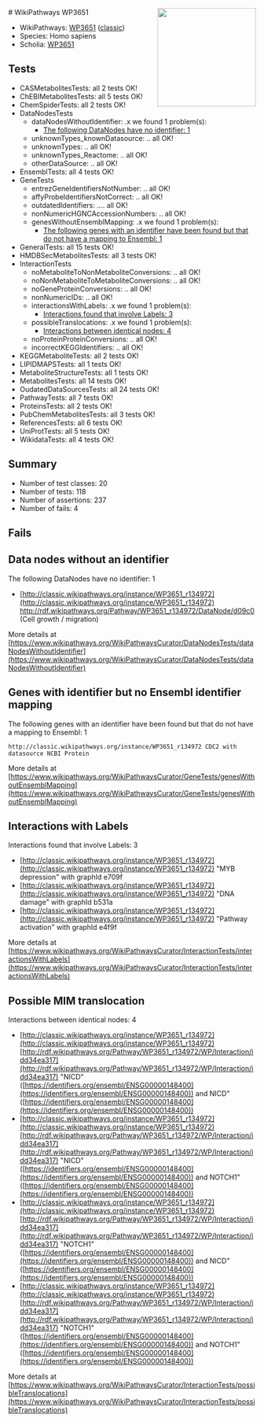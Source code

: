 <img style="float: right; width: 200px" src="https://upload.wikimedia.org/wikipedia/commons/thumb/8/83/Wplogo_with_text_500.png/640px-Wplogo_with_text_500.png" />
# WikiPathways WP3651

* WikiPathways: [WP3651](https://wikipathways.org/pathways/WP3651) ([classic](https://classic.wikipathways.org/instance/WP3651))
* Species: Homo sapiens
* Scholia: [WP3651](https://scholia.toolforge.org/wikipathways/WP3651)
## Tests
* CASMetabolitesTests: all 2 tests OK!
* ChEBIMetabolitesTests: all 5 tests OK!
* ChemSpiderTests: all 2 tests OK!
* DataNodesTests
    * dataNodesWithoutIdentifier: .x we found 1 problem(s):
        * [The following DataNodes have no identifier: 1](#d2d32fa0)
    * unknownTypes_knownDatasource: .. all OK!
    * unknownTypes: .. all OK!
    * unknownTypes_Reactome: .. all OK!
    * otherDataSource: .. all OK!
* EnsemblTests: all 4 tests OK!
* GeneTests
    * entrezGeneIdentifiersNotNumber: .. all OK!
    * affyProbeIdentifiersNotCorrect: .. all OK!
    * outdatedIdentifiers: .... all OK!
    * nonNumericHGNCAccessionNumbers: .. all OK!
    * genesWithoutEnsemblMapping: .x we found 1 problem(s):
        * [The following genes with an identifier have been found but that do not have a mapping to Ensembl: 1](#40286d83)
* GeneralTests: all 15 tests OK!
* HMDBSecMetabolitesTests: all 3 tests OK!
* InteractionTests
    * noMetaboliteToNonMetaboliteConversions: .. all OK!
    * noNonMetaboliteToMetaboliteConversions: .. all OK!
    * noGeneProteinConversions: .. all OK!
    * nonNumericIDs: .. all OK!
    * interactionsWithLabels: .x we found 1 problem(s):
        * [Interactions found that involve Labels: 3](#630d267a)
    * possibleTranslocations: .x we found 1 problem(s):
        * [Interactions between identical nodes: 4](#1c118209)
    * noProteinProteinConversions: .. all OK!
    * incorrectKEGGIdentifiers: .. all OK!
* KEGGMetaboliteTests: all 2 tests OK!
* LIPIDMAPSTests: all 1 tests OK!
* MetaboliteStructureTests: all 1 tests OK!
* MetabolitesTests: all 14 tests OK!
* OudatedDataSourcesTests: all 24 tests OK!
* PathwayTests: all 7 tests OK!
* ProteinsTests: all 2 tests OK!
* PubChemMetabolitesTests: all 3 tests OK!
* ReferencesTests: all 6 tests OK!
* UniProtTests: all 5 tests OK!
* WikidataTests: all 4 tests OK!


## Summary

* Number of test classes: 20
* Number of tests: 118
* Number of assertions: 237
* Number of fails: 4

## Fails

<a name="d2d32fa0" />

## Data nodes without an identifier

The following DataNodes have no identifier: 1

* [http://classic.wikipathways.org/instance/WP3651_r134972](http://classic.wikipathways.org/instance/WP3651_r134972) http://rdf.wikipathways.org/Pathway/WP3651_r134972/DataNode/d09c0 (Cell growth / migration)


More details at [https://www.wikipathways.org/WikiPathwaysCurator/DataNodesTests/dataNodesWithoutIdentifier](https://www.wikipathways.org/WikiPathwaysCurator/DataNodesTests/dataNodesWithoutIdentifier)

<a name="40286d83" />

## Genes with identifier but no Ensembl identifier mapping

The following genes with an identifier have been found but that do not have a mapping to Ensembl: 1
```
http://classic.wikipathways.org/instance/WP3651_r134972 CDC2 with datasource NCBI Protein
```

More details at [https://www.wikipathways.org/WikiPathwaysCurator/GeneTests/genesWithoutEnsemblMapping](https://www.wikipathways.org/WikiPathwaysCurator/GeneTests/genesWithoutEnsemblMapping)

<a name="630d267a" />

## Interactions with Labels

Interactions found that involve Labels: 3

* [http://classic.wikipathways.org/instance/WP3651_r134972](http://classic.wikipathways.org/instance/WP3651_r134972) "MYB depression" with graphId e709f
* [http://classic.wikipathways.org/instance/WP3651_r134972](http://classic.wikipathways.org/instance/WP3651_r134972) "DNA damage" with graphId b531a
* [http://classic.wikipathways.org/instance/WP3651_r134972](http://classic.wikipathways.org/instance/WP3651_r134972) "Pathway activation" with graphId e4f9f


More details at [https://www.wikipathways.org/WikiPathwaysCurator/InteractionTests/interactionsWithLabels](https://www.wikipathways.org/WikiPathwaysCurator/InteractionTests/interactionsWithLabels)

<a name="1c118209" />

## Possible MIM translocation

Interactions between identical nodes: 4

* [http://classic.wikipathways.org/instance/WP3651_r134972](http://classic.wikipathways.org/instance/WP3651_r134972) [http://rdf.wikipathways.org/Pathway/WP3651_r134972/WP/Interaction/idd34ea317](http://rdf.wikipathways.org/Pathway/WP3651_r134972/WP/Interaction/idd34ea317) "NICD" ([https://identifiers.org/ensembl/ENSG00000148400](https://identifiers.org/ensembl/ENSG00000148400)) and 
NICD" ([https://identifiers.org/ensembl/ENSG00000148400](https://identifiers.org/ensembl/ENSG00000148400))
* [http://classic.wikipathways.org/instance/WP3651_r134972](http://classic.wikipathways.org/instance/WP3651_r134972) [http://rdf.wikipathways.org/Pathway/WP3651_r134972/WP/Interaction/idd34ea317](http://rdf.wikipathways.org/Pathway/WP3651_r134972/WP/Interaction/idd34ea317) "NICD" ([https://identifiers.org/ensembl/ENSG00000148400](https://identifiers.org/ensembl/ENSG00000148400)) and 
NOTCH1" ([https://identifiers.org/ensembl/ENSG00000148400](https://identifiers.org/ensembl/ENSG00000148400))
* [http://classic.wikipathways.org/instance/WP3651_r134972](http://classic.wikipathways.org/instance/WP3651_r134972) [http://rdf.wikipathways.org/Pathway/WP3651_r134972/WP/Interaction/idd34ea317](http://rdf.wikipathways.org/Pathway/WP3651_r134972/WP/Interaction/idd34ea317) "NOTCH1" ([https://identifiers.org/ensembl/ENSG00000148400](https://identifiers.org/ensembl/ENSG00000148400)) and 
NICD" ([https://identifiers.org/ensembl/ENSG00000148400](https://identifiers.org/ensembl/ENSG00000148400))
* [http://classic.wikipathways.org/instance/WP3651_r134972](http://classic.wikipathways.org/instance/WP3651_r134972) [http://rdf.wikipathways.org/Pathway/WP3651_r134972/WP/Interaction/idd34ea317](http://rdf.wikipathways.org/Pathway/WP3651_r134972/WP/Interaction/idd34ea317) "NOTCH1" ([https://identifiers.org/ensembl/ENSG00000148400](https://identifiers.org/ensembl/ENSG00000148400)) and 
NOTCH1" ([https://identifiers.org/ensembl/ENSG00000148400](https://identifiers.org/ensembl/ENSG00000148400))


More details at [https://www.wikipathways.org/WikiPathwaysCurator/InteractionTests/possibleTranslocations](https://www.wikipathways.org/WikiPathwaysCurator/InteractionTests/possibleTranslocations)

